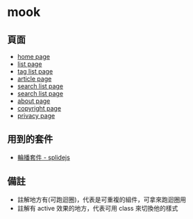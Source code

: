 # mook

## 頁面
- [home page](https://one-liang.github.io/mook/)
- [list page](https://one-liang.github.io/mook/list)
- [tag list page](https://one-liang.github.io/mook/tagList)
- [article page](https://one-liang.github.io/mook/article)
- [search list page](https://one-liang.github.io/mook/searchList)
- [search list page](https://one-liang.github.io/mook/searchList)
- [about page](https://one-liang.github.io/mook/about)
- [copyright page](https://one-liang.github.io/mook/copyright)
- [privacy page](https://one-liang.github.io/mook/privacy)

## 用到的套件
- [輪播套件 - splidejs](https://splidejs.com/)

## 備註
- 註解地方有(可跑迴圈)，代表是可重複的組件，可拿來跑迴圈用
- 註解有 active 效果的地方，代表可用 class 來切換他的樣式
